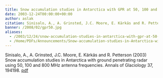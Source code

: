 ```yaml
---
title: Snow accumulation studies in Antarctica with GPR at 50, 100 and 800 MHz.
date: 2003-12-24T00:00:00+00:00
author: aslak
citation: Sinisalo, A., A. Grinsted, J.C. Moore, E. Kärkäs and R. Petterson (2003) Snow accumulation studies in Antarctica with ground penetrating radar using 50, 100 and 800 MHz antenna frequencies. Annals of Glaciology 37, 194198.
banner: /2008/02/gpr50.jpg
aliases:
  - /2003/12/24/snow-accumulation-studies-in-antarctica-with-gpr-at-50-100-and-800-mhz/
  - /Home/PDFs/Announcements/Snow-accumulation-studies-in-Antarctica-with-GPR-at-50--100-and-800-MHz-
---
```

Sinisalo, A., A. Grinsted, J.C. Moore, E. Kärkäs and R. Petterson (2003) Snow accumulation studies in Antarctica with ground penetrating radar using 50, 100 and 800 MHz antenna frequencies. Annals of Glaciology 37, 194198. [pdf](/pdf/Sinisalo-jglac03-GPR50,100,800.pdf)
